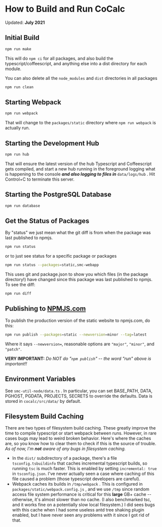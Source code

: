 # How to Build and Run CoCalc

Updated: **July 2021**

## Initial Build

```sh
npm run make
```

This will do `npm ci` for all packages, and also build the typescript/coffeescript, and anything else into a dist directory for each module.

You can also delete all the `node_modules` and `dist` directories in all packages

```sh
npm run clean
```

## Starting Webpack

```sh
npm run webpack
```

That will change to the `packages/static` directory where `npm run webpack` is actually run.

## Starting the Development Hub

```sh
npm run hub
```

That will ensure the latest version of the hub Typescript and Coffeescript gets compiled, and start a new hub running in the foreground logging what is happening to the console _**and also logging to files in**_ `data/logs/hub` .  Hit Control+C to terminate this server.

## Starting the PostgreSQL Database

```sh
npm run database
```

## Get the Status of Packages

By "status" we just mean what the git diff is from when the package was last published to npmjs.

```sh
npm run status
```

or to just see status for a specific package or packages

```sh
npm run status --packages=static,smc-webapp
```

This uses git and package.json to show you which files (in the package directory!) have changed since this package was last published to npmjs.  To see the diff:

```sh
npm run diff
```

## Publishing to [NPMJS.com](http://NPMJS.com)

To publish the production version of the static website to npmjs.com, do this:

```sh
npm run publish --packages=static --newversion=minor --tag=latest
```

Where it says `--newversion=`, reasonable options are `"major"`, `"minor"`, and `"patch"`.

**VERY IMPORTANT:** _Do NOT do "`npm publish`" -- the word "run" above is important!!_

## Environment Variables

See `smc-util-node/data.ts` .  In particular, you can set BASE\_PATH, DATA, PGHOST, PGDATA, PROJECTS, SECRETS to override the defaults.  Data is stored in `cocalc/src/data/`  by default.

## Filesystem Build Caching

There are two types of filesystem build caching.  These greatly improve the time to compile typescript or start webpack between runs.   However, in rare cases bugs may lead to weird broken behavior.  Here's where the caches are, so you know how to clear them to check if this is the source of trouble.   _As of now, I'm_ _**not**_ _aware of any bugs in filesystem caching._

- In the `dist/`  subdirectory of a package, there's a file `tsconfig.tsbuildinfo` that caches incremental typescript builds, so running `tsc` is much faster.  This is enabled by setting `incremental: true` in `tsconfig.json`.  I've never actually seen a case where caching of this file caused a problem (those typescript developers are careful).
- Webpack caches its builds in `/tmp/webpack` .  This is configured in `packages/static/webpack.config.js` , and we use `/tmp` since random access file system performance is critical for this **large** GB+  cache -- otherwise, it's almost slower than no cache.  (I also benchmarked tsc, and it works fine on a potentially slow local filesystem.)   I did sees bugs with this cache when I had some useless antd tree shaking plugin enabled, but I have never seen any problems with it since I got rid of that.
